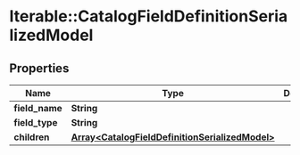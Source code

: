 # Iterable::CatalogFieldDefinitionSerializedModel

## Properties
Name | Type | Description | Notes
------------ | ------------- | ------------- | -------------
**field_name** | **String** |  | 
**field_type** | **String** |  | 
**children** | [**Array&lt;CatalogFieldDefinitionSerializedModel&gt;**](CatalogFieldDefinitionSerializedModel.md) |  | [optional] 


